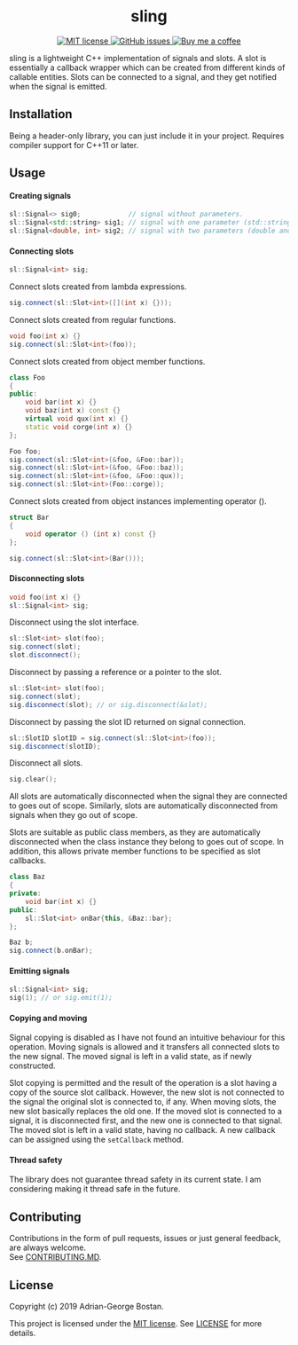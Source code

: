 <h1 align="center">sling</h1>

<p align="center">
    <a href="https://opensource.org/licenses/MIT">
        <img alt="MIT license" src="https://img.shields.io/github/license/adrg/sling" />
    </a>
    <a href="https://github.com/adrg/sling/issues">
        <img alt="GitHub issues" src="https://img.shields.io/github/issues/adrg/sling" />
    </a>
    <a href="https://ko-fi.com/T6T72WATK">
        <img alt="Buy me a coffee" src="https://img.shields.io/static/v1.svg?label=%20&message=Buy%20me%20a%20coffee&color=579fbf&logo=buy%20me%20a%20coffee&logoColor=white" />
    </a>
</p>

sling is a lightweight C++ implementation of signals and slots. A slot is
essentially a callback wrapper which can be created from different kinds of
callable entities. Slots can be connected to a signal, and they get notified
when the signal is emitted.

## Installation

Being a header-only library, you can just include it in your project. Requires
compiler support for C++11 or later.

## Usage

#### Creating signals
```cpp
sl::Signal<> sig0;            // signal without parameters.
sl::Signal<std::string> sig1; // signal with one parameter (std::string).
sl::Signal<double, int> sig2; // signal with two parameters (double and int).
```

#### Connecting slots
```cpp
sl::Signal<int> sig;
```

Connect slots created from lambda expressions.
```cpp
sig.connect(sl::Slot<int>([](int x) {}));
```

Connect slots created from regular functions.
```cpp
void foo(int x) {}
sig.connect(sl::Slot<int>(foo));
```

Connect slots created from object member functions.
```cpp
class Foo
{
public:
    void bar(int x) {}
    void baz(int x) const {}
    virtual void qux(int x) {}
    static void corge(int x) {}
};

Foo foo;
sig.connect(sl::Slot<int>(&foo, &Foo::bar));
sig.connect(sl::Slot<int>(&foo, &Foo::baz));
sig.connect(sl::Slot<int>(&foo, &Foo::qux));
sig.connect(sl::Slot<int>(Foo::corge));
```

Connect slots created from object instances implementing operator ().
```cpp
struct Bar
{
    void operator () (int x) const {}
};

sig.connect(sl::Slot<int>(Bar()));
```

#### Disconnecting slots
```cpp
void foo(int x) {}
sl::Signal<int> sig;
```

Disconnect using the slot interface.
```cpp
sl::Slot<int> slot(foo);
sig.connect(slot);
slot.disconnect();
```

Disconnect by passing a reference or a pointer to the slot.
```cpp
sl::Slot<int> slot(foo);
sig.connect(slot);
sig.disconnect(slot); // or sig.disconnect(&slot);
```

Disconnect by passing the slot ID returned on signal connection.
```cpp
sl::SlotID slotID = sig.connect(sl::Slot<int>(foo));
sig.disconnect(slotID);
```

Disconnect all slots.
```cpp
sig.clear();
```

All slots are automatically disconnected when the signal they are connected to
goes out of scope. Similarly, slots are automatically disconnected from signals
when they go out of scope.

Slots are suitable as public class members, as they are automatically disconnected
when the class instance they belong to goes out of scope. In addition, this
allows private member functions to be specified as slot callbacks.
```cpp
class Baz
{
private:
    void bar(int x) {}
public:
    sl::Slot<int> onBar{this, &Baz::bar};
};

Baz b;
sig.connect(b.onBar);
```

#### Emitting signals
```cpp
sl::Signal<int> sig;
sig(1); // or sig.emit(1);
```

#### Copying and moving

Signal copying is disabled as I have not found an intuitive behaviour for
this operation. Moving signals is allowed and it transfers all connected slots
to the new signal. The moved signal is left in a valid state, as if newly constructed.

Slot copying is permitted and the result of the operation is a slot having a
copy of the source slot callback. However, the new slot is not connected to the
signal the original slot is connected to, if any. When moving slots, the new
slot basically replaces the old one. If the moved slot is connected to a signal,
it is disconnected first, and the new one is connected to that signal.
The moved slot is left in a valid state, having no callback. A new callback
can be assigned using the `setCallback` method.

#### Thread safety

The library does not guarantee thread safety in its current state. I am
considering making it thread safe in the future.

## Contributing

Contributions in the form of pull requests, issues or just general feedback,
are always welcome.  
See [CONTRIBUTING.MD](CONTRIBUTING.md).

## License
Copyright (c) 2019 Adrian-George Bostan.

This project is licensed under the [MIT license](http://opensource.org/licenses/MIT).
See [LICENSE](LICENSE) for more details.
